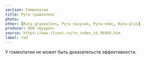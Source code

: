 ```yaml
---
section: Гомеопатия
title: Рута гравеоленс
photo: 
other: [Ruta graveolens, Рута пахучая, Рута-плюс, Ruta-plus]
producer: ООО «Буарон»
source: https://www.rlsnet.ru/tn_index_id_98469.htm
label: red
---
```


У гомеопатии не может быть доказательств эффективности.
